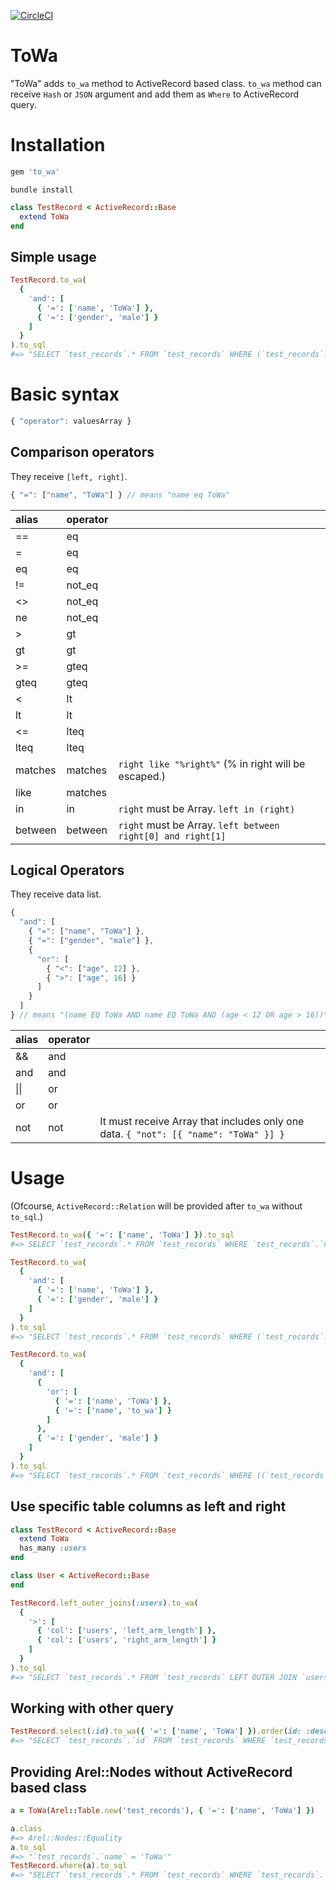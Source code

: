 [![CircleCI](https://circleci.com/gh/mmmpa/to_wa.svg?style=svg)](https://circleci.com/gh/mmmpa/to_wa)

# ToWa

"ToWa" adds `to_wa` method to ActiveRecord based class. `to_wa` method can receive `Hash` or `JSON` argument and add them as `Where` to ActiveRecord query.

# Installation

```ruby
gem 'to_wa'
```

```console
bundle install
```

```ruby
class TestRecord < ActiveRecord::Base
  extend ToWa
end
```

## Simple usage

```ruby
TestRecord.to_wa(
  {
    'and': [
      { '=': ['name', 'ToWa'] },
      { '=': ['gender', 'male'] }
    ]
  }
).to_sql
#=> "SELECT `test_records`.* FROM `test_records` WHERE (`test_records`.`name` = 'ToWa' AND `test_records`.`genderb` = 'malebbb')"
```

# Basic syntax

```js
{ "operator": valuesArray }
```

## Comparison operators

They receive `[left, right]`.

```js
{ "=": ["name", "ToWa"] } // means "name eq ToWa"
```

|alias|operator||
|:---|:---|:---|
==|eq|
=|eq|
eq|eq|
!=|not_eq|
<>|not_eq|
ne|not_eq|
\>|gt|
gt|gt|
\>=|gteq|
gteq|gteq|
<|lt|
lt|lt|
<=|lteq|
lteq|lteq|
matches|matches|`right like "%right%"` (% in right will be escaped.)
like|matches|
in|in|`right` must be Array. `left in (right)`
between|between|`right` must be Array. `left between right[0] and right[1]`

## Logical Operators

They receive data list.

```js
{
  "and": [
    { "=": ["name", "ToWa"] },
    { "=": ["gender", "male"] },
    {
      "or": [
        { "<": ["age", 12] },
        { ">": ["age", 16] }
      ]
    }
  ]
} // means "(name EQ ToWa AND name EQ ToWa AND (age < 12 OR age > 16))"
```

|alias|operator||
|:---|:---|:---|
&&|and|
and|and|
\|\||or|
or|or|
not|not|It must receive Array that includes only one data. `{ "not": [{ "name": "ToWa" }] }`

# Usage

(Ofcourse, `ActiveRecord::Relation` will be provided after `to_wa` without `to_sql`.)

```ruby
TestRecord.to_wa({ '=': ['name', 'ToWa'] }).to_sql
#=> SELECT `test_records`.* FROM `test_records` WHERE `test_records`.`name` = 'ToWa'
```

```ruby
TestRecord.to_wa(
  {
    'and': [
      { '=': ['name', 'ToWa'] },
      { '=': ['gender', 'male'] }
    ]
  }
).to_sql
#=> "SELECT `test_records`.* FROM `test_records` WHERE (`test_records`.`name` = 'ToWa' AND `test_records`.`genderb` = 'male')"
```

```ruby
TestRecord.to_wa(
  {
    'and': [
      {
        'or': [
          { '=': ['name', 'ToWa'] },
          { '=': ['name', 'to_wa'] }
        ]
      },
      { '=': ['gender', 'male'] }
    ]
  }
).to_sql
#=> "SELECT `test_records`.* FROM `test_records` WHERE ((`test_records`.`name` = 'ToWa' OR `test_records`.`name` = 'to_wa') AND `test_records`.`gender` = 'male')"
```

## Use specific table columns as left and right

```ruby
class TestRecord < ActiveRecord::Base
  extend ToWa
  has_many :users
end

class User < ActiveRecord::Base
end

TestRecord.left_outer_joins(:users).to_wa(
  {
    '>': [
      { 'col': ['users', 'left_arm_length'] },
      { 'col': ['users', 'right_arm_length'] }
    ]
  }
).to_sql
#=> "SELECT `test_records`.* FROM `test_records` LEFT OUTER JOIN `users` ON `users`.`test_record_id` = `test_records`.`id` WHERE (`users`.`left_arm_length` > `users`.`right_arm_length`)"
```

## Working with other query

```ruby
TestRecord.select(:id).to_wa({ '=': ['name', 'ToWa'] }).order(id: :desc).to_sql
#=> "SELECT `test_records`.`id` FROM `test_records` WHERE `test_records`.`name` = 'ToWa' ORDER BY `test_records`.`id` DESC"
```

## Providing Arel::Nodes without ActiveRecord based class

```ruby
a = ToWa(Arel::Table.new('test_records'), { '=': ['name', 'ToWa'] })

a.class
#=> Arel::Nodes::Equality
a.to_sql
#=> "`test_records`.`name` = 'ToWa'"
TestRecord.where(a).to_sql
#=> "SELECT `test_records`.* FROM `test_records` WHERE `test_records`.`name` = 'ToWa'"
```